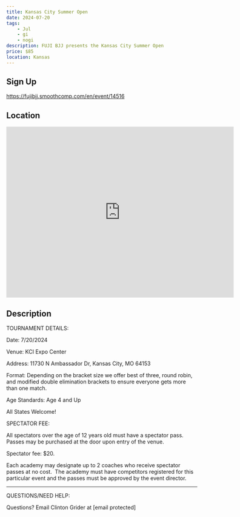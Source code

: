 ```yaml
---
title: Kansas City Summer Open
date: 2024-07-20
tags:
    - Jul
    - gi 
    - nogi 
description: FUJI BJJ presents the Kansas City Summer Open
price: $85
location: Kansas
---
```

## Sign Up
https://fujibjj.smoothcomp.com/en/event/14516

## Location
<iframe src="https://www.google.com/maps/embed?pb=!1m18!1m12!1m3!1d12345.6789!2d-94.6829998!3d39.3072460!2m3!1f0!2f0!3f0!3m2!1i1024!2i768!4f13.1!3m3!1m2!1s0x0%3A0x0!2z39.3072460!5e0!3m2!1sen!2sus!4v1234567890" width="600" height="450" style="border:0;" allowfullscreen="" loading="lazy"></iframe>

## Description
TOURNAMENT DETAILS: 


Date: 7/20/2024


Venue: KCI Expo Center


Address: 11730 N Ambassador Dr, Kansas City, MO 64153


Format: Depending on the bracket size we offer best of three, round robin, and modified double elimination brackets to ensure everyone gets more than one match.


Age Standards: Age 4 and Up


All States Welcome!


SPECTATOR FEE:


All spectators over the age of 12 years old must have a spectator pass.  Passes may be purchased at the door upon entry of the venue.



Spectator fee: $20.



Each academy may designate up to 2 coaches who receive spectator passes at no cost.  The academy must have competitors registered for this particular event and the passes must be approved by the event director.


_______________________________________________________________________________


QUESTIONS/NEED HELP:


Questions? Email Clinton Grider at [email protected]
